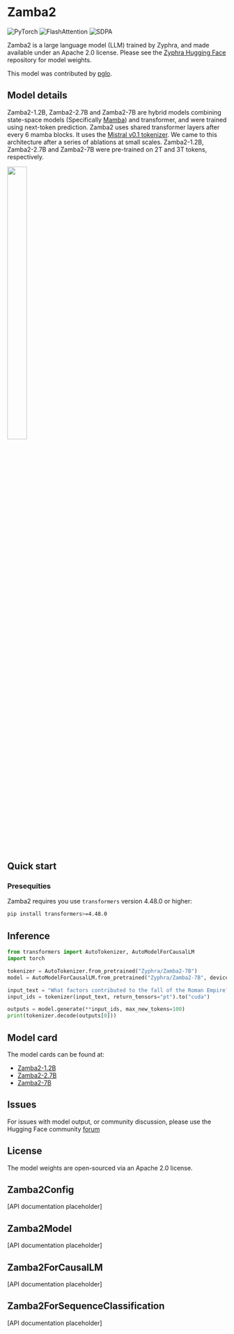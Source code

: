 <!--Copyright 2024 The HuggingFace Team. All rights reserved.

Licensed under the Apache License, Version 2.0 (the "License"); you may not use this file except in compliance with
the License. You may obtain a copy of the License at

http://www.apache.org/licenses/LICENSE-2.0

Unless required by applicable law or agreed to in writing, software distributed under the License is distributed on
an "AS IS" BASIS, WITHOUT WARRANTIES OR CONDITIONS OF ANY KIND, either express or implied. See the License for the
specific language governing permissions and limitations under the License.

⚠️ Note that this file is in Markdown but contain specific syntax for our doc-builder (similar to MDX) that may not be
rendered properly in your Markdown viewer.

-->
# Zamba2

<div class="flex flex-wrap space-x-1">
<img alt="PyTorch" src="https://img.shields.io/badge/PyTorch-DE3412?style=flat&logo=pytorch&logoColor=white">
<img alt="FlashAttention" src="https://img.shields.io/badge/%E2%9A%A1%EF%B8%8E%20FlashAttention-eae0c8?style=flat">
<img alt="SDPA" src="https://img.shields.io/badge/SDPA-DE3412?style=flat&logo=pytorch&logoColor=white">
</div>

Zamba2 is a large language model (LLM) trained by Zyphra, and made available under an Apache 2.0 license. Please see the [Zyphra Hugging Face](https://huggingface.co/collections/zyphra/) repository for model weights.

This model was contributed by [pglo](https://huggingface.co/pglo).


## Model details

Zamba2-1.2B, Zamba2-2.7B and Zamba2-7B are hybrid models combining state-space models (Specifically [Mamba](https://github.com/state-spaces/mamba)) and transformer, and were trained using next-token prediction. Zamba2 uses shared transformer layers after every 6 mamba blocks. It uses the [Mistral v0.1 tokenizer](https://huggingface.co/mistralai/Mistral-7B-v0.1). We came to this architecture after a series of ablations at small scales. Zamba2-1.2B, Zamba2-2.7B and Zamba2-7B were pre-trained on 2T and 3T tokens, respectively.

<img src=https://github.com/user-attachments/assets/c2cff209-b901-483c-87aa-774b82a0769f width=30% height=40% />

## Quick start


### Presequities

Zamba2 requires you use `transformers` version 4.48.0 or higher:
```bash
pip install transformers>=4.48.0
```

## Inference

```python
from transformers import AutoTokenizer, AutoModelForCausalLM
import torch

tokenizer = AutoTokenizer.from_pretrained("Zyphra/Zamba2-7B")
model = AutoModelForCausalLM.from_pretrained("Zyphra/Zamba2-7B", device_map="cuda", torch_dtype=torch.bfloat16)

input_text = "What factors contributed to the fall of the Roman Empire?"
input_ids = tokenizer(input_text, return_tensors="pt").to("cuda")

outputs = model.generate(**input_ids, max_new_tokens=100)
print(tokenizer.decode(outputs[0]))
```


## Model card

The model cards can be found at:
* [Zamba2-1.2B](https://huggingface.co/Zyphra/Zamba2-1.2B)
* [Zamba2-2.7B](https://huggingface.co/Zyphra/Zamba2-2.7B)
* [Zamba2-7B](https://huggingface.co/Zyphra/Zamba2-7B)


## Issues
For issues with model output, or community discussion, please use the Hugging Face community [forum](https://huggingface.co/Zyphra/Zamba2-7B/discussions)


## License

The model weights are open-sourced via an Apache 2.0 license.


## Zamba2Config

[API documentation placeholder]


## Zamba2Model

[API documentation placeholder]


## Zamba2ForCausalLM

[API documentation placeholder]


## Zamba2ForSequenceClassification

[API documentation placeholder]